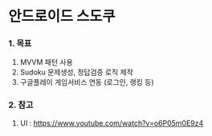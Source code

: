 # 안드로이드 스도쿠


### 1. 목표
1) MVVM 패턴 사용
2) Sudoku 문제생성, 정답검증 로직 제작
3) 구글플레이 게임서비스 연동 (로그인, 랭킹 등)

### 2. 참고
1) UI : https://www.youtube.com/watch?v=o6P05m0E9z4
